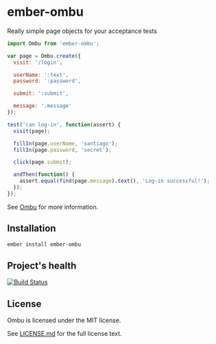 # ember-ombu

Really simple page objects for your acceptance tests

```js
import Ombu from 'ember-ombu';

var page = Ombu.create({
  visit: '/login',

  userName: ':text',
  password: ':password',

  submit: ':submit',

  message: '.message'
});

test('can log-in', function(assert) {
  visit(page);

  fillIn(page.userName, 'santiago');
  fillIn(page.password, 'secret');

  click(page.submit);

  andThen(function() {
    assert.equal(find(page.message).text(), 'Log-in successful!');
  });
});
```

See [Ombu](https://github.com/san650/ombu) for more information.

## Installation

```js
ember install ember-ombu
```

## Project's health

[![Build Status](https://travis-ci.org/san650/ember-ombu.svg?branch=master)](https://travis-ci.org/san650/ember-ombu)

## License

Ombu is licensed under the MIT license.

See [LICENSE.md](./LICENSE.md) for the full license text.
